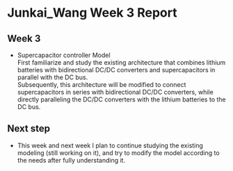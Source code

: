 Junkai_Wang Week 3 Report
==========

Week 3
---------
*  Supercapacitor controller Model <br>
First familiarize and study the existing architecture that combines lithium batteries with bidirectional DC/DC converters and supercapacitors in parallel with the DC bus. <br>
Subsequently, this architecture will be modified to connect supercapacitors in series with bidirectional DC/DC converters, while directly paralleling the DC/DC converters with the lithium batteries to the DC bus.

Next step
---------
*  This week and next week I plan to continue studying the existing modeling (still working on it), and try to modify the model according to the needs after fully understanding it.

